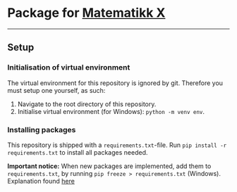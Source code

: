 # Package for [Matematikk X](https://www.udir.no/kl06/mat2-01)

--------------------------------------------------------------

## Setup

### Initialisation of virtual environment

The virtual environment for this repository is ignored by git. Therefore you must setup one yourself, as such:

1. Navigate to the root directory of this repository.
1. Initialise virtual environment (for Windows): `python -m venv env`.

### Installing packages

This repository is shipped with a `requirements.txt`-file.
Run `pip install -r requirements.txt` to install all packages needed.

**Important notice:**
When new packages are implemented, add them to `requirements.txt`, by running `pip freeze > requirements.txt` (Windows).
Explanation found [here](https://stackoverflow.com/questions/6590688/is-it-bad-to-have-my-virtualenv-directory-inside-my-git-repositor)

